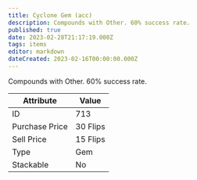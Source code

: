 ```yaml
---
title: Cyclone Gem (acc)
description: Compounds with Other. 60% success rate.
published: true
date: 2023-02-28T21:17:19.000Z
tags: items
editor: markdown
dateCreated: 2023-02-16T00:00:00.000Z
---
```


Compounds with Other. 60% success rate.

|Attribute|Value|
|-|-|
|ID|713|
|Purchase Price|30 Flips|
|Sell Price|15 Flips|
|Type|Gem|
|Stackable|No|

